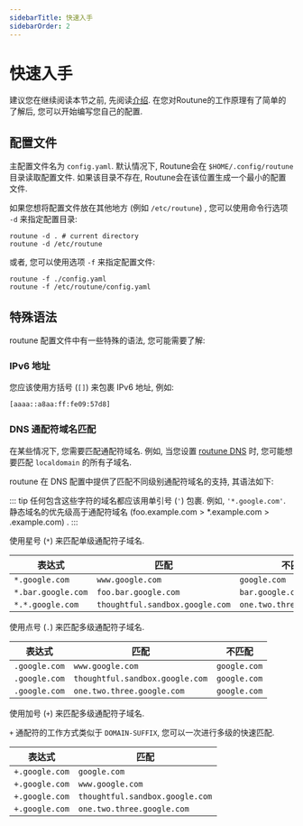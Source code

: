 ```yaml
---
sidebarTitle: 快速入手
sidebarOrder: 2
---
```


# 快速入手

建议您在继续阅读本节之前, 先阅读[介绍](/zh_CN/configuration/introduction). 在您对Routune的工作原理有了简单的了解后, 您可以开始编写您自己的配置.

## 配置文件

主配置文件名为 `config.yaml`. 默认情况下, Routune会在 `$HOME/.config/routune` 目录读取配置文件. 如果该目录不存在, Routune会在该位置生成一个最小的配置文件.

如果您想将配置文件放在其他地方 (例如 `/etc/routune`) , 您可以使用命令行选项 `-d` 来指定配置目录:

```shell
routune -d . # current directory
routune -d /etc/routune
```

或者, 您可以使用选项 `-f` 来指定配置文件:

```shell
routune -f ./config.yaml
routune -f /etc/routune/config.yaml
```

## 特殊语法

routune 配置文件中有一些特殊的语法, 您可能需要了解:

### IPv6 地址

您应该使用方括号 (`[]`) 来包裹 IPv6 地址, 例如:

```txt
[aaaa::a8aa:ff:fe09:57d8]
```

### DNS 通配符域名匹配

在某些情况下, 您需要匹配通配符域名. 例如, 当您设置 [routune DNS](/zh_CN/configuration/dns) 时, 您可能想要匹配 `localdomain` 的所有子域名.

routune 在 DNS 配置中提供了匹配不同级别通配符域名的支持, 其语法如下:

::: tip
任何包含这些字符的域名都应该用单引号 (`'`) 包裹. 例如, `'*.google.com'`.
静态域名的优先级高于通配符域名 (foo.example.com > *.example.com > .example.com) .
:::

使用星号 (`*`) 来匹配单级通配符子域名.

| 表达式 | 匹配 | 不匹配 |
| ---------- | ------- | -------------- |
| `*.google.com` | `www.google.com` | `google.com` |
| `*.bar.google.com` | `foo.bar.google.com` | `bar.google.com` |
| `*.*.google.com` | `thoughtful.sandbox.google.com` | `one.two.three.google.com` |

使用点号 (`.`) 来匹配多级通配符子域名.

| 表达式 | 匹配 | 不匹配 |
| ---------- | ------- | -------------- |
| `.google.com` | `www.google.com` | `google.com` |
| `.google.com` | `thoughtful.sandbox.google.com` | `google.com` |
| `.google.com` | `one.two.three.google.com` | `google.com` |

使用加号 (`+`) 来匹配多级通配符子域名.

`+` 通配符的工作方式类似于 `DOMAIN-SUFFIX`, 您可以一次进行多级的快速匹配.

| 表达式 | 匹配 |
| ---------- | ------- |
| `+.google.com` | `google.com` |
| `+.google.com` | `www.google.com` |
| `+.google.com` | `thoughtful.sandbox.google.com` |
| `+.google.com` | `one.two.three.google.com` |
